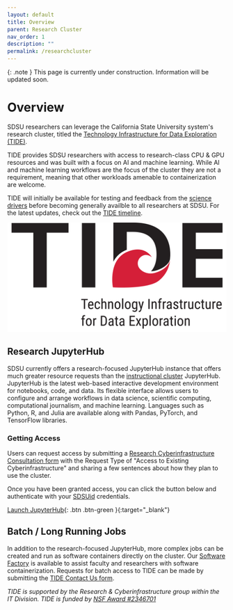 ```yaml
---
layout: default
title: Overview
parent: Research Cluster
nav_order: 1
description: ""
permalink: /researchcluster
---
```


{: .note }
This page is currently under construction. Information will be updated soon.

# Overview
SDSU researchers can leverage the California State University system's research cluster, titled the [Technology Infrastructure for Data Exploration (TIDE)](https://tide.sdsu.edu/).

TIDE provides SDSU researchers with access to research-class CPU & GPU resources and was built with a focus on AI and machine learning.
While AI and machine learning workflows are the focus of the cluster they are not a requirement, meaning that other workloads amenable to containerization are welcome.

TIDE will initially be available for testing and feedback from the [science drivers](https://tide.sdsu.edu/science-drivers/#sdsu) before becoming generally availble to all researchers at SDSU.
For the latest updates, check out the [TIDE timeline](https://tide.sdsu.edu/timeline/).

![Tech Logo](/images/researchcluster/tide_logo_large.png)

## Research JupyterHub
SDSU currently offers a research-focused JupyterHub instance that offers much greater resource requests than the [instructional cluster](/instructionalcluster) JupyterHub.
JupyterHub is the latest web-based interactive development environment for notebooks, code, and data. 
Its flexible interface allows users to configure and arrange workflows in data science, scientific computing, computational journalism, and machine learning. 
Languages such as Python, R, and Julia are available along with Pandas, PyTorch, and TensorFlow libraries.

### Getting Access
Users can request access by submitting a [Research Cyberinfrastructure Consultation form](https://sdsu.service-now.com/sp?id=sc_cat_item&sys_id=029639611bb825505764fd1b1e4bcb3a&sysparm_category=29ac153fdbbf4c9024094672399619e9) with the Request Type of "Access to Existing Cyberinfrastructure" and sharing a few sentences about how they plan to use the cluster.

Once you have been granted access, you can click the button below and authenticate with your [SDSUid](https://it.sdsu.edu/sdsuid) credentials.

[Launch JupyterHub](https://jupyterhub-research.sdsu.edu){: .btn .btn-green }{:target="_blank"}

## Batch / Long Running Jobs
In addition to the research-focused JupyterHub, more complex jobs can be created and run as software containers directly on the cluster.
Our [Software Factory](/softwarefactory) is available to assist faculty and researchers with software containerization. 
Requests for batch access to TIDE can be made by submitting the [TIDE Contact Us form](https://tide.sdsu.edu/contact/).

*TIDE is supported by the Research & Cyberinfrastructure group within the IT Division. TIDE is funded by [NSF Award #2346701](https://www.nsf.gov/awardsearch/showAward?AWD_ID=2346701)*
